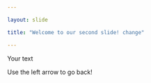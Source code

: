 ```yaml
---

layout: slide

title: "Welcome to our second slide! change"

---
```


Your text

Use the left arrow to go back!
